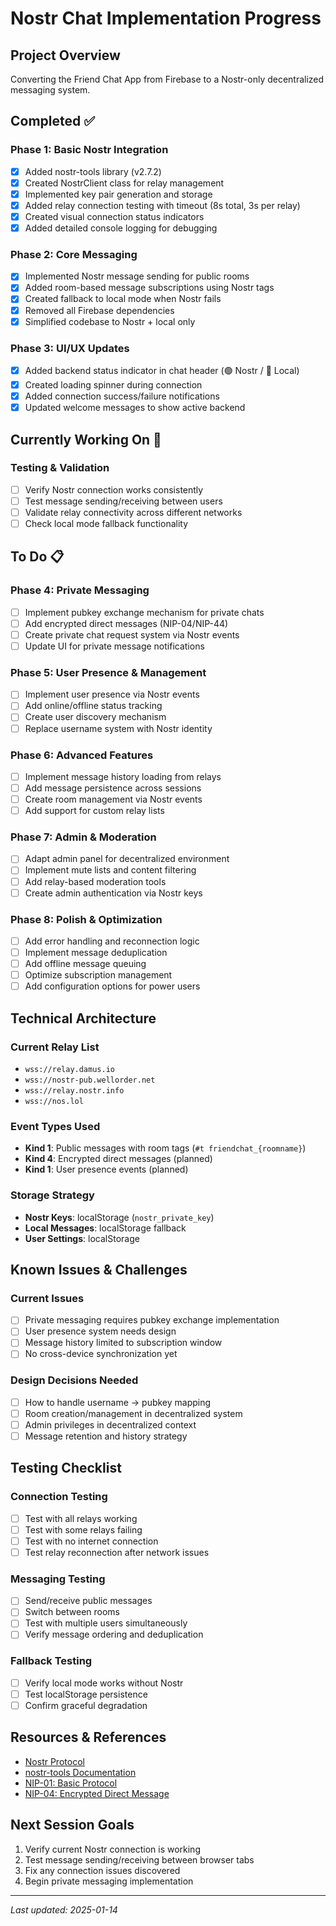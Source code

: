 # Nostr Chat Implementation Progress

## Project Overview
Converting the Friend Chat App from Firebase to a Nostr-only decentralized messaging system.

## Completed ✅

### Phase 1: Basic Nostr Integration
- [x] Added nostr-tools library (v2.7.2)
- [x] Created NostrClient class for relay management
- [x] Implemented key pair generation and storage
- [x] Added relay connection testing with timeout (8s total, 3s per relay)
- [x] Created visual connection status indicators
- [x] Added detailed console logging for debugging

### Phase 2: Core Messaging
- [x] Implemented Nostr message sending for public rooms
- [x] Added room-based message subscriptions using Nostr tags
- [x] Created fallback to local mode when Nostr fails
- [x] Removed all Firebase dependencies
- [x] Simplified codebase to Nostr + local only

### Phase 3: UI/UX Updates
- [x] Added backend status indicator in chat header (🟢 Nostr / 🔴 Local)
- [x] Created loading spinner during connection
- [x] Added connection success/failure notifications
- [x] Updated welcome messages to show active backend

## Currently Working On 🔄

### Testing & Validation
- [ ] Verify Nostr connection works consistently
- [ ] Test message sending/receiving between users
- [ ] Validate relay connectivity across different networks
- [ ] Check local mode fallback functionality

## To Do 📋

### Phase 4: Private Messaging
- [ ] Implement pubkey exchange mechanism for private chats
- [ ] Add encrypted direct messages (NIP-04/NIP-44)
- [ ] Create private chat request system via Nostr events
- [ ] Update UI for private message notifications

### Phase 5: User Presence & Management
- [ ] Implement user presence via Nostr events
- [ ] Add online/offline status tracking
- [ ] Create user discovery mechanism
- [ ] Replace username system with Nostr identity

### Phase 6: Advanced Features
- [ ] Implement message history loading from relays
- [ ] Add message persistence across sessions
- [ ] Create room management via Nostr events
- [ ] Add support for custom relay lists

### Phase 7: Admin & Moderation
- [ ] Adapt admin panel for decentralized environment
- [ ] Implement mute lists and content filtering
- [ ] Add relay-based moderation tools
- [ ] Create admin authentication via Nostr keys

### Phase 8: Polish & Optimization
- [ ] Add error handling and reconnection logic
- [ ] Implement message deduplication
- [ ] Add offline message queuing
- [ ] Optimize subscription management
- [ ] Add configuration options for power users

## Technical Architecture

### Current Relay List
- `wss://relay.damus.io`
- `wss://nostr-pub.wellorder.net`
- `wss://relay.nostr.info`
- `wss://nos.lol`

### Event Types Used
- **Kind 1**: Public messages with room tags (`#t friendchat_{roomname}`)
- **Kind 4**: Encrypted direct messages (planned)
- **Kind 1**: User presence events (planned)

### Storage Strategy
- **Nostr Keys**: localStorage (`nostr_private_key`)
- **Local Messages**: localStorage fallback
- **User Settings**: localStorage

## Known Issues & Challenges

### Current Issues
- [ ] Private messaging requires pubkey exchange implementation
- [ ] User presence system needs design
- [ ] Message history limited to subscription window
- [ ] No cross-device synchronization yet

### Design Decisions Needed
- [ ] How to handle username → pubkey mapping
- [ ] Room creation/management in decentralized system
- [ ] Admin privileges in decentralized context
- [ ] Message retention and history strategy

## Testing Checklist

### Connection Testing
- [ ] Test with all relays working
- [ ] Test with some relays failing
- [ ] Test with no internet connection
- [ ] Test relay reconnection after network issues

### Messaging Testing
- [ ] Send/receive public messages
- [ ] Switch between rooms
- [ ] Test with multiple users simultaneously
- [ ] Verify message ordering and deduplication

### Fallback Testing
- [ ] Verify local mode works without Nostr
- [ ] Test localStorage persistence
- [ ] Confirm graceful degradation

## Resources & References
- [Nostr Protocol](https://github.com/nostr-protocol/nostr)
- [nostr-tools Documentation](https://github.com/nbd-wtf/nostr-tools)
- [NIP-01: Basic Protocol](https://github.com/nostr-protocol/nips/blob/master/01.md)
- [NIP-04: Encrypted Direct Message](https://github.com/nostr-protocol/nips/blob/master/04.md)

## Next Session Goals
1. Verify current Nostr connection is working
2. Test message sending/receiving between browser tabs
3. Fix any connection issues discovered
4. Begin private messaging implementation

---

*Last updated: 2025-01-14*